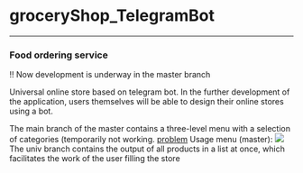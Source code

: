 # groceryShop_TelegramBot
____
### Food ordering service

!! Now development is underway in the master branch

Universal online store based on telegram bot. In the further development of the application, users themselves will be able to design their online stores using a bot.

The main branch of the master contains a three-level menu with a selection of categories (temporarily not working. [problem](https://github.com/olkhovichs/groceryShop_TelegramBot/issues/7)
Usage menu (master):
![](https://github.com/olkhovichs/groceryShop_TelegramBot/blob/master/UML/grocery_shop.drawio.jpg)
The univ branch contains the output of all products in a list at once, which facilitates the work of the user filling the store